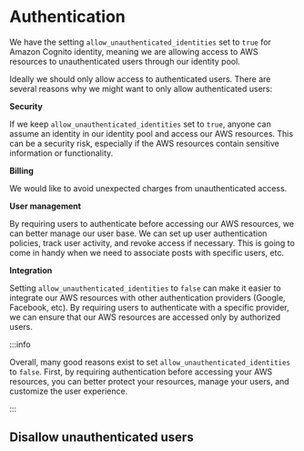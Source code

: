 # Authentication

We have the setting `allow_unauthenticated_identities` set to `true` for Amazon Cognito identity, meaning we are allowing access to AWS resources to unauthenticated users through our identity pool.

Ideally we should only allow access to authenticated users. There are several reasons why we might want to only allow authenticated users:

**Security**

If we keep `allow_unauthenticated_identities` set to `true`, anyone can assume an identity in our identity pool and access our AWS resources. This can be a security risk, especially if the AWS resources contain sensitive information or functionality.

**Billing**

We would like to avoid unexpected charges from unauthenticated access.

**User management**

By requiring users to authenticate before accessing our AWS resources, we can better manage our user base. We can set up user authentication policies, track user activity, and revoke access if necessary. This is going to come in handy when we need to associate posts with specific users, etc.

**Integration**

Setting `allow_unauthenticated_identities` to `false` can make it easier to integrate our AWS resources with other authentication providers (Google, Facebook, etc). By requiring users to authenticate with a specific provider, we can ensure that our AWS resources are accessed only by authorized users.

:::info

Overall, many good reasons exist to set `allow_unauthenticated_identities` to `false`. First, by requiring authentication before accessing your AWS resources, you can better protect your resources, manage your users, and customize the user experience.

:::

## Disallow unauthenticated users

